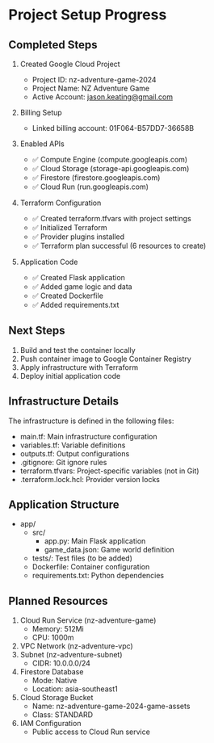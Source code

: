 # Project Setup Progress

## Completed Steps
1. Created Google Cloud Project
   - Project ID: nz-adventure-game-2024
   - Project Name: NZ Adventure Game
   - Active Account: jason.keating@gmail.com

2. Billing Setup
   - Linked billing account: 01F064-B57DD7-36658B

3. Enabled APIs
   - ✅ Compute Engine (compute.googleapis.com)
   - ✅ Cloud Storage (storage-api.googleapis.com)
   - ✅ Firestore (firestore.googleapis.com)
   - ✅ Cloud Run (run.googleapis.com)

4. Terraform Configuration
   - ✅ Created terraform.tfvars with project settings
   - ✅ Initialized Terraform
   - ✅ Provider plugins installed
   - ✅ Terraform plan successful (6 resources to create)

5. Application Code
   - ✅ Created Flask application
   - ✅ Added game logic and data
   - ✅ Created Dockerfile
   - ✅ Added requirements.txt

## Next Steps
1. Build and test the container locally
2. Push container image to Google Container Registry
3. Apply infrastructure with Terraform
4. Deploy initial application code

## Infrastructure Details
The infrastructure is defined in the following files:
- main.tf: Main infrastructure configuration
- variables.tf: Variable definitions
- outputs.tf: Output configurations
- .gitignore: Git ignore rules
- terraform.tfvars: Project-specific variables (not in Git)
- .terraform.lock.hcl: Provider version locks

## Application Structure
- app/
  - src/
    - app.py: Main Flask application
    - game_data.json: Game world definition
  - tests/: Test files (to be added)
  - Dockerfile: Container configuration
  - requirements.txt: Python dependencies

## Planned Resources
1. Cloud Run Service (nz-adventure-game)
   - Memory: 512Mi
   - CPU: 1000m
2. VPC Network (nz-adventure-vpc)
3. Subnet (nz-adventure-subnet)
   - CIDR: 10.0.0.0/24
4. Firestore Database
   - Mode: Native
   - Location: asia-southeast1
5. Cloud Storage Bucket
   - Name: nz-adventure-game-2024-game-assets
   - Class: STANDARD
6. IAM Configuration
   - Public access to Cloud Run service 